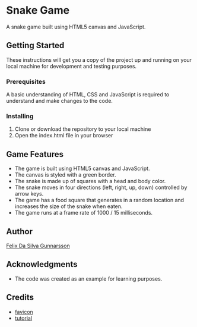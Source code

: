# Snake Game

A snake game built using HTML5 canvas and JavaScript.

## Getting Started

These instructions will get you a copy of the project up and running on your local machine for development and testing purposes.

### Prerequisites

A basic understanding of HTML, CSS and JavaScript is required to understand and make changes to the code.

### Installing

1. Clone or download the repository to your local machine
2. Open the index.html file in your browser

## Game Features

- The game is built using HTML5 canvas and JavaScript.
- The canvas is styled with a green border.
- The snake is made up of squares with a head and body color.
- The snake moves in four directions (left, right, up, down) controlled by arrow keys.
- The game has a food square that generates in a random location and increases the size of the snake when eaten.
- The game runs at a frame rate of 1000 / 15 milliseconds.

## Author

[Felix Da Silva Gunnarsson](https://www.linkedin.com/in/felix-gunnarsson-9352501a4/)


## Acknowledgments

- The code was created as an example for learning purposes.

## Credits

- [favicon](https://www.favicon.cc/?action=icon&file_id=105978)
- [tutorial](https://www.youtube.com/watch?v=8mRY70ot_n4&t=307s)